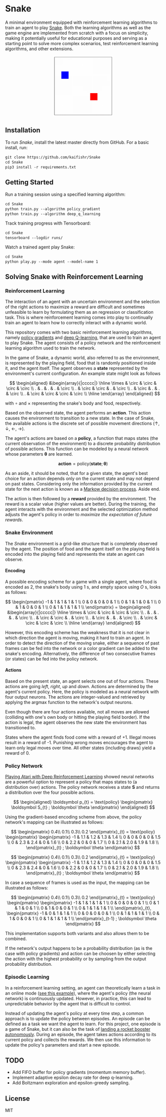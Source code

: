 # Snake

A minimal environment equipped with reinforcement learning algorithms to train an agent to play [Snake](https://en.wikipedia.org/wiki/Snake_(video_game_genre)). Both the learning algorithms as well as the game engine are implemented from scratch with a focus on simplicity, making it potentially useful for educational purposes and serving as a starting point to solve more complex scenarios, test reinforcement learning algorithms, and other extensions.

<p align="center">
  <img src="docs/video/sample.gif", width="196"/>
</p>

## Installation

To run *Snake*, install the latest master directly from GitHub. For a basic 
install, run:

```console
git clone https://github.com/kaifishr/Snake
cd Snake 
pip3 install -r requirements.txt
```

## Getting Started

Run a training session using a specified learning algorithm:

```console
cd Snake 
python train.py --algorithm policy_gradient
python train.py --algorithm deep_q_learning
```

Track training progress with Tensorboard:

```console
cd Snake 
tensorboard --logdir runs/
```

Watch a trained agent play Snake:

```console
cd Snake 
python play.py --mode agent --model-name 1
```

## Solving Snake with Reinforcement Learning

### Reinforcement Learning

The interaction of an agent with an uncertain environment and the selection of the right actions to maximize a reward are difficult and sometimes unfeasible to learn by formulating them as an regression or classification task. This is where reinforcement learning comes into play to continually train an agent to learn how to correctly interact with a dynamic world.

This repository comes with two basic reinforcement learning algorithms, namely [policy gradients](#policy-gradients) and [deep Q-learning](#deep-q-learning), that are used to train an agent to play Snake. The agent consists of a policy network and the reinforcement learning algorithm used to train the network.

In the game of Snake, a dynamic world, also referred to as the environment, is represented by the playing field, food that is randomly positioned inside it, and the agent itself. The agent observes a **state** represented by the environment's current configuration. An example state  might look as follows

$$
\begin{aligned}
&\begin{array}{|ccccc|}
\hline
\times & \circ & \circ & \circ & \circ \\
. & . & . & . & \circ \\
. & \circ & \circ & . & \circ \\
. & \circ & . & . & \circ \\
. & \circ & \circ & \circ & \circ \\
\hline
\end{array}
\end{aligned}
$$

with $\circ$ and $\times$ representing the snake's body and food, respectively. 

Based on the observed state, the agent performs an **action**. This action causes the environment to transition to a new state. In the case of Snake, the available actions is the discrete set of possible movement directions ($\uparrow$, $\downarrow$, $\leftarrow$, $\rightarrow$).

The agent's actions are based on a **policy**, a function that maps states (the current observation of the environment) to a discrete probability distribution of possible actions. This function can be modeled by a neural network whose parameters $\boldsymbol \theta$ are learned.

$$\textbf{action}= \text{policy}(\textbf{state}; \boldsymbol \theta)$$

As an aside, it should be noted, that for a given state, the agent's best choice for an action depends only on the current state and may not depend on past states. Considering only the information provided by the current state for the next action is known as a [Markow decision process](https://en.wikipedia.org/wiki/Markov_decision_process). Aside end.

The action is then followed by a **reward** provided by the environment. The reward is a scalar value (higher values are better). During the training, the agent interacts with the environment and the selected optimization method adjusts the agent's policy in order to *maximize the expectation of future rewards*.

### Snake Environment

The *Snake* environment is a grid-like structure that is completely observed by the agent. The position of food and the agent itself on the playing field is encoded into the playing field and represents the state an agent can observe.

#### Encoding

A possible encoding scheme for a game with a single agent, where food is encoded as $2$, the snake's body using $1$ s, and empty space using $O$ s, looks as follows:

$$
\begin{pmatrix}
-1 & 1 & 1 & 1 & 1 \\
0 & 0 & 0 & 0 & 1 \\
0 & 1 & 1 & 0 & 1 \\
0 & 1 & 0 & 0 & 1 \\
0 & 1 & 1 & 1 & 1 \\
\end{pmatrix} = 
\begin{aligned}
&\begin{array}{|ccccc|}
\hline
\times & \circ & \circ & \circ & \circ \\
. & . & . & . & \circ \\
. & \circ & \circ & . & \circ \\
. & \circ & . & . & \circ \\
. & \circ & \circ & \circ & \circ \\
\hline
\end{array}
\end{aligned}
$$

However, this encoding scheme has the weakness that it is not clear in which direction the agent is moving, making it hard to train an agent. In order to detect the direction of the moving snake, either a sequence of past frames can be fed into the network or a color gradient can be added to the snake's encoding. Alternatively, the difference of two consecutive frames (or states) can be fed into the policy network.

#### Actions

Based on the present state, an agent selects one out of four actions. These actions are going *left*, *right*, *up* and *down*. Actions are determined by the agent's current policy. Here, the policy is modeled as a neural network with four output neurons. The actions are integer-valued and retrieved by applying the argmax function to the network's output neurons.

Even though there are four actions available, not all moves are allowed (colliding with one's own body or hitting the playing field border). If the action is legal, the agent observes the new state the environment has transitioned to.

States where the agent finds food come with a reward of +1. Illegal moves result in a reward of -1. Punishing wrong moves encourages the agent to learn only legal moves over time. All other states (including draws) yield a reward of 0. 

### Policy Network

[Playing Atari with Deep Reinforcement Learning](https://arxiv.org/abs/1312.5602) showed neural networks are a powerful option to represent a policy that maps states to (a distribution over) actions. The policy network receives a state $\boldsymbol S$ and returns a distribution over the four possible actions. 

$$
\begin{aligned}
\boldsymbol p_{t}
= \text{policy}
\begin{pmatrix}
\boldsymbol S_{t}
; \boldsymbol \theta
\end{pmatrix}
\end{aligned}
$$

Using the gradient-based encoding scheme from above, the policy network's mapping can be illustrated as follows:

$$
\begin{pmatrix}
0.4\\
0.1\\
0.3\\
0.2
\end{pmatrix}_{t}
= \text{policy}
\begin{pmatrix}
\begin{pmatrix}
-1 & 1.1 & 1.2 & 1.3 & 1.4 \\
0 & 0 & 0 & 0 & 1.5 \\
0 & 2.3 & 2.4 & 0 & 1.6 \\
0 & 2.2 & 0 & 0 & 1.7 \\
0 & 2.1 & 2.0 & 1.9 & 1.8 \\
\end{pmatrix}_{t}
; \boldsymbol \theta
\end{pmatrix}
$$

$$
\begin{pmatrix}
0.4\\
0.1\\
0.3\\
0.2
\end{pmatrix}_{t}
= \text{policy}
\begin{pmatrix}
\begin{pmatrix}
-1 & 1.1 & 1.2 & 1.3 & 1.4 \\
0 & 0 & 0 & 0 & 1.5 \\
0 & 2.3 & 2.4 & 0 & 1.6 \\
0 & 2.2 & 0 & 0 & 1.7 \\
0 & 2.1 & 2.0 & 1.9 & 1.8 \\
\end{pmatrix}_{t}
; \boldsymbol \theta
\end{pmatrix}
$$

In case a sequence of frames is used as the input, the mapping can be illustrated as follows:

$$
\begin{pmatrix}
0.4\\
0.1\\
0.3\\
0.2
\end{pmatrix}_{t}
= \text{policy}
\begin{pmatrix}
\begin{pmatrix}
-1 & 1 & 1 & 1 & 1 \\
0 & 0 & 0 & 0 & 1 \\
0 & 1 & 1 & 0 & 1 \\
0 & 1 & 0 & 0 & 1 \\
0 & 1 & 1 & 1 & 1 \\
\end{pmatrix}_{t},
\begin{pmatrix}
-1 & 0 & 1 & 1 & 1 \\
0 & 0 & 0 & 0 & 1 \\
0 & 1 & 1 & 1 & 1 \\
0 & 1 & 0 & 0 & 1 \\
0 & 1 & 1 & 1 & 1 \\
\end{pmatrix}_{t-1}
; \boldsymbol \theta
\end{pmatrix}
$$

This implementation supports both variants and also allows them to be combined.   

If the network's output happens to be a probability distribution (as is the case with policy gradients) and action can be choosen by either selecting the action with the highest probability or by sampling from the output probability distribution.

### Episodic Learning

In a reinforcement learning setting, an agent can theoretically learn a task in an online mode ([see this example](https://arxiv.org/pdf/2208.07860.pdf)), where the agent's policy (the neural network) is continuously updated. However, in practice, this can lead to unpredictable behavior by the agent that is difficult to control.

Instead of updating the agent's policy at every time step, a common approach is to update the policy between episodes. An episode can be defined as a task we want the agent to learn. For this project, one episode is a game of Snake, but it can also be the task of [landing a rocket booster autonomously](https://github.com/kaifishr/RocketLander). During an episode, the agent takes actions according to its current policy and collects the rewards. We then use this information to update the policy's parameters and start a new episode.

## TODO

- Add FIFO buffer for policy gradients (momentum memory buffer).
- Implement adaptive epsilon decay rate for deep q-learning.
- Add Boltzmann exploration and epsilon-greedy sampling.


## License

MIT